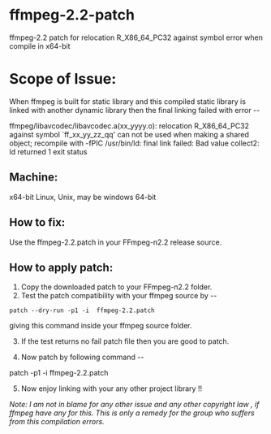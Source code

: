 ffmpeg-2.2-patch
================

ffmpeg-2.2 patch for relocation R_X86_64_PC32 against symbol error when compile in x64-bit


Scope of Issue: 
==========================================================================================================================================================================

When ffmpeg is built for static library and this compiled static library is linked with another dynamic library then the final linking failed with error --

ffmpeg/libavcodec/libavcodec.a(xx_yyyy.o): relocation R_X86_64_PC32 against symbol `ff_xx_yy_zz_qq' can not be used when making a shared object; recompile with -fPIC
/usr/bin/ld: final link failed: Bad value
collect2: ld returned 1 exit status

Machine:
--------

x64-bit
Linux, Unix, may be windows 64-bit


How to fix:
-----------

Use the ffmpeg-2.2.patch in your FFmpeg-n2.2 release source.


How to apply patch:
-------------------

1. Copy the downloaded patch to your FFmpeg-n2.2 folder.
2. Test the patch compatibility with your ffmpeg source by --

```
patch --dry-run -p1 -i  ffmpeg-2.2.patch
```

giving this command inside your ffmpeg source folder.

3. If the test returns no fail patch file then you are good to patch.

4. Now patch by following command --

patch -p1 -i ffmpeg-2.2.patch

5. Now enjoy linking with your any other project library !!



*Note: I am not in blame for any other issue and any other copyright law , if ffmpeg have any for this. This is only a remedy for the group who suffers from this compilation errors.*
